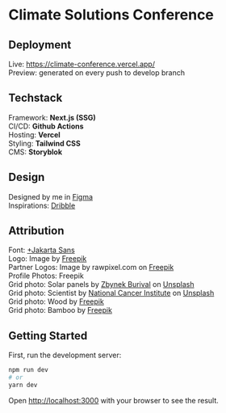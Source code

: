 # Climate Solutions Conference

## Deployment

Live: https://climate-conference.vercel.app/  
Preview: generated on every push to develop branch

## Techstack

Framework:  **Next.js (SSG)**  
CI/CD:       **Github Actions**  
Hosting:    **Vercel**  
Styling:    **Tailwind CSS**  
CMS: **Storyblok** 

## Design

Designed by me in <a href="https://www.figma.com/file/jZJbEQhxgWt18VeoCeReYb/Climate-Solutions-Conference?type=design&node-id=3%3A3&mode=design&t=4TVL9zFP7fxs7A9T-1">Figma</a>  
Inspirations: <a href="https://dribbble.com/dreamz89/collections/6900670-Conferences">Dribble</a>  

## Attribution

Font: <a href="https://tokotype.github.io/plusjakarta-sans/">+Jakarta Sans</a>  
Logo: Image by <a href="https://www.freepik.com/free-vector/logotype_4352888.htm">Freepik</a>  
Partner Logos: Image by rawpixel.com on <a href="https://www.freepik.com/free-vector/set-company-logo-design-ideas-vector_3528867.htm">Freepik</a>  
Profile Photos: Freepik  
Grid photo: Solar panels by <a href="https://unsplash.com/@zburival?utm_content=creditCopyText&utm_medium=referral&utm_source=unsplash">Zbynek Burival</a> on <a href="https://unsplash.com/photos/blue-solar-panel-boards-V4ZYJZJ3W4M?utm_content=creditCopyText&utm_medium=referral&utm_source=unsplash">Unsplash</a>  
Grid photo: Scientist by <a href="https://unsplash.com/@nci?utm_content=creditCopyText&utm_medium=referral&utm_source=unsplash">National Cancer Institute</a> on <a href="https://unsplash.com/photos/man-in-white-dress-shirt-holding-black-binoculars-uxnbYOejXCE?utm_content=creditCopyText&utm_medium=referral&utm_source=unsplash">Unsplash</a>  
Grid photo: Wood by <a href="https://www.freepik.com/free-photo/stack-square-wood-planks-furniture-materials_3596098.htm">Freepik</a>  
Grid photo: Bamboo by <a href="https://www.freepik.com/free-photo/tropical-green-bamboo-forest_15519129.htm">Freepik</a>  

## Getting Started

First, run the development server:

```bash
npm run dev
# or
yarn dev
```

Open [http://localhost:3000](http://localhost:3000) with your browser to see the result.